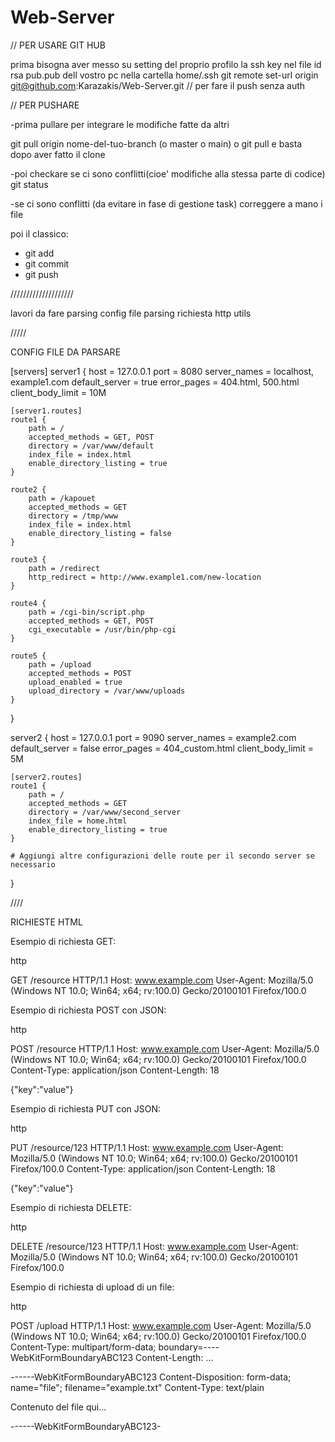 # Web-Server

// PER USARE GIT HUB

prima bisogna aver messo su setting del proprio profilo la ssh key nel file id rsa pub.pub dell vostro pc nella cartella home/.ssh
git remote set-url origin git@github.com:Karazakis/Web-Server.git // per fare il push senza auth


// PER PUSHARE 

-prima pullare per integrare le modifiche fatte da altri 

git pull origin nome-del-tuo-branch (o master o main)  o git pull e basta dopo aver fatto il clone

-poi checkare se ci sono conflitti(cioe' modifiche alla stessa parte di codice)
git status

-se ci sono conflitti (da evitare in fase di gestione task) correggere a mano i file

poi il classico:

- git add
- git commit
- git push


////////////////////

lavori da fare
parsing config file
parsing richiesta http
utils


/////

CONFIG FILE DA PARSARE

[servers]
server1 {
    host = 127.0.0.1
    port = 8080
    server_names = localhost, example1.com
    default_server = true
    error_pages = 404.html, 500.html
    client_body_limit = 10M

    [server1.routes]
    route1 {
        path = /
        accepted_methods = GET, POST
        directory = /var/www/default
        index_file = index.html
        enable_directory_listing = true
    }

    route2 {
        path = /kapouet
        accepted_methods = GET
        directory = /tmp/www
        index_file = index.html
        enable_directory_listing = false
    }

    route3 {
        path = /redirect
        http_redirect = http://www.example1.com/new-location
    }

    route4 {
        path = /cgi-bin/script.php
        accepted_methods = GET, POST
        cgi_executable = /usr/bin/php-cgi
    }

    route5 {
        path = /upload
        accepted_methods = POST
        upload_enabled = true
        upload_directory = /var/www/uploads
    }
}

server2 {
    host = 127.0.0.1
    port = 9090
    server_names = example2.com
    default_server = false
    error_pages = 404_custom.html
    client_body_limit = 5M

    [server2.routes]
    route1 {
        path = /
        accepted_methods = GET
        directory = /var/www/second_server
        index_file = home.html
        enable_directory_listing = true
    }

    # Aggiungi altre configurazioni delle route per il secondo server se necessario
}


////

RICHIESTE HTML

Esempio di richiesta GET:

http

GET /resource HTTP/1.1
Host: www.example.com
User-Agent: Mozilla/5.0 (Windows NT 10.0; Win64; x64; rv:100.0) Gecko/20100101 Firefox/100.0

Esempio di richiesta POST con JSON:

http

POST /resource HTTP/1.1
Host: www.example.com
User-Agent: Mozilla/5.0 (Windows NT 10.0; Win64; x64; rv:100.0) Gecko/20100101 Firefox/100.0
Content-Type: application/json
Content-Length: 18

{"key":"value"}

Esempio di richiesta PUT con JSON:

http

PUT /resource/123 HTTP/1.1
Host: www.example.com
User-Agent: Mozilla/5.0 (Windows NT 10.0; Win64; x64; rv:100.0) Gecko/20100101 Firefox/100.0
Content-Type: application/json
Content-Length: 18

{"key":"value"}

Esempio di richiesta DELETE:

http

DELETE /resource/123 HTTP/1.1
Host: www.example.com
User-Agent: Mozilla/5.0 (Windows NT 10.0; Win64; x64; rv:100.0) Gecko/20100101 Firefox/100.0

Esempio di richiesta di upload di un file:

http

POST /upload HTTP/1.1
Host: www.example.com
User-Agent: Mozilla/5.0 (Windows NT 10.0; Win64; x64; rv:100.0) Gecko/20100101 Firefox/100.0
Content-Type: multipart/form-data; boundary=----WebKitFormBoundaryABC123
Content-Length: ...

------WebKitFormBoundaryABC123
Content-Disposition: form-data; name="file"; filename="example.txt"
Content-Type: text/plain

Contenuto del file qui...

------WebKitFormBoundaryABC123-